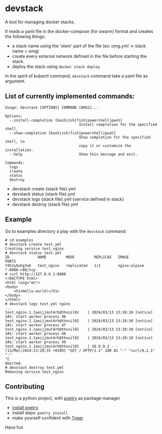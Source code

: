 # devstack

A tool for managing docker stacks.

It reads a yaml file in the docker-compose (for swarm) format and creates the following things:
- a stack name using the 'stem' part of the file (ex: omg.yml → stack name = omg)
- create every external network defined in the file before starting the stack.
- deploy the stack using `docker stack deploy`

In the spirit of kubectl command, `devstack` command take a yaml file as argument.

## List of currently implemented commands:

```
Usage: devstack [OPTIONS] COMMAND [ARGS]...

Options:
  --install-completion [bash|zsh|fish|powershell|pwsh]
                                  Install completion for the specified shell.
  --show-completion [bash|zsh|fish|powershell|pwsh]
                                  Show completion for the specified shell, to
                                  copy it or customize the installation.
  --help                          Show this message and exit.

Commands:
  logs
  create
  status
  destroy
```

* devstack create {stack file}.yml
* devstack status {stack file}.yml
* devstack logs {stack file}.yml {service defined in stack}
* devstack destroy {stack file}.yml

## Example

Go to examples directory a play with the `devstack` command:

```
# cd examples
# devstack create test.yml
Creating service test_nginx
# devstack status test.yml
ID             NAME         MODE         REPLICAS   IMAGE          PORTS
t952y8uhg7wk   test_nginx   replicated   1/1        nginx:alpine   *:8088->80/tcp
# curl http://127.0.0.1:8088
<!DOCTYPE html>
<html lang="en">
<body>
    <h1>Hello world!</h1>
</body>
</html>
# devstack logs test.yml nginx
...
test_nginx.1.1aeijjmut4rh@thosil02    | 2024/03/13 13:28:10 [notice] 1#1: start worker process 46
test_nginx.1.1aeijjmut4rh@thosil02    | 2024/03/13 13:28:10 [notice] 1#1: start worker process 47
test_nginx.1.1aeijjmut4rh@thosil02    | 2024/03/13 13:28:10 [notice] 1#1: start worker process 48
test_nginx.1.1aeijjmut4rh@thosil02    | 2024/03/13 13:28:10 [notice] 1#1: start worker process 49
test_nginx.1.1aeijjmut4rh@thosil02    | 10.0.0.2 - - [13/Mar/2024:13:28:35 +0100] "GET / HTTP/1.1" 200 81 "-" "curl/8.2.1" "-"
^C
Aborted.
# devstack destroy test.yml
Removing service test_nginx
```

## Contributing

This is a python project, with [poetry](https://python-poetry.org/) as package manager

- [install poetry](https://python-poetry.org/docs/#installation)
- install deps: `poetry install`
- make yourself confident with [Typer](https://github.com/tiangolo/typer)
 

Have fun